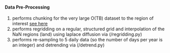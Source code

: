 #### **Data Pre-Processing**

1) performs chunking for the very large O(TB) dataset to the region of interest [see here](/chunk_all_files.sh)
2) performs regridding on a regular, structured grid and interpolation of the NaN regions (land) using laplace diffusion via (/regridding.py) 
3) performs re-sampling to 5 daily data (so the number of days per year is an integer) and detrending via (/detrend.py)
